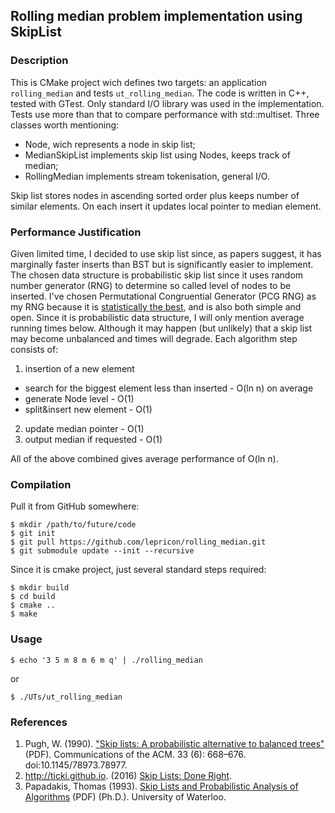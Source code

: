 ## Rolling median problem implementation using SkipList

### Description

This is CMake project wich defines two targets: an application `rolling_median` and tests `ut_rolling_median`.
The code is written in C++, tested with GTest. Only standard I/O library <iostream> was used in the implementation. Tests use more than that to compare performance with std::multiset.
Three classes worth mentioning:
- Node, wich represents a node in skip list;
- MedianSkipList implements skip list using Nodes, keeps track of median;
- RollingMedian implements stream tokenisation, general I/O.

Skip list stores nodes in ascending sorted order plus keeps number of similar elements. On each insert it updates local pointer to median element.

### Performance Justification

Given limited time, I decided to use skip list since, as papers suggest, it has marginally faster inserts than BST but is significantly easier to implement.
The chosen data structure is probabilistic skip list since it uses random number generator (RNG) to determine so called level of nodes to be inserted. I've chosen Permutational Congruential Generator (PCG RNG) as my RNG because it is [statistically the best](http://www.pcg-random.org/), and is also both simple and open.
Since it is probabilistic data structure, I will only mention average running times below. Although it may happen (but unlikely) that a skip list may become unbalanced and times will degrade.
Each algorithm step consists of:
1. insertion of a new element
  * search for the biggest element less than inserted - O(ln n) on average
  * generate Node level - O(1)
  * split&insert new element - O(1)
2. update median pointer - O(1)
3. output median if requested - O(1)

All of the above combined gives average performance of O(ln n).

### Compilation

Pull it from GitHub somewhere:
``` shell
$ mkdir /path/to/future/code
$ git init
$ git pull https://github.com/lepricon/rolling_median.git
$ git submodule update --init --recursive
```

Since it is cmake project, just several standard steps required:

``` shell
$ mkdir build
$ cd build
$ cmake ..
$ make
```

### Usage

``` shell
$ echo '3 5 m 8 m 6 m q' | ./rolling_median
```
or
``` shell
$ ./UTs/ut_rolling_median
```

### References

1. Pugh, W. (1990). ["Skip lists: A probabilistic alternative to balanced trees"](http://www.cs.uwaterloo.ca/research/tr/1993/28/root2side.pdf) (PDF). Communications of the ACM. 33 (6): 668–676. doi:10.1145/78973.78977.
2. http://ticki.github.io. (2016) [Skip Lists: Done Right](http://ticki.github.io/blog/skip-lists-done-right/).
3. Papadakis, Thomas (1993). [Skip Lists and Probabilistic Analysis of Algorithms](https://cs.uwaterloo.ca/research/tr/1993/28/root2side.pdf) (PDF) (Ph.D.). University of Waterloo.
